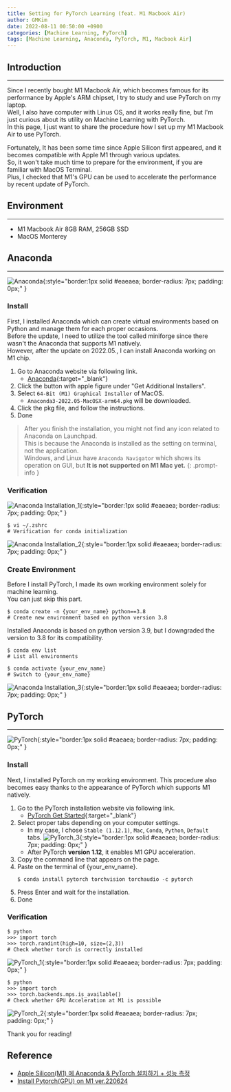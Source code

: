 ```yaml
---
title: Setting for PyTorch Learning (feat. M1 Macbook Air)
author: GMKim
date: 2022-08-11 00:50:00 +0900
categories: [Machine Learning, PyTorch]
tags: [Machine Learning, Anaconda, PyTorch, M1, Macbook Air]
---
```


## Introduction
---
Since I recently bought M1 Macbook Air, which becomes famous for its performance by Apple's ARM chipset, I try to study and use PyTorch on my laptop.  
Well, I also have computer with Linus OS, and it works really fine, but I'm just curious about its utility on Machine Learning with PyTorch.  
In this page, I just want to share the procedure how I set up my M1 Macbook Air to use PyTorch.  

Fortunately, It has been some time since Apple Silicon first appeared, and it becomes compatible with Apple M1 through various updates.  
So, it won't take much time to prepare for the environment, if you are familiar with MacOS Terminal.  
Plus, I checked that M1's GPU can be used to accelerate the performance by recent update of PyTorch.  

## Environment
---

- M1 Macbook Air 8GB RAM, 256GB SSD
- MacOS Monterey

## Anaconda
---

![Anaconda](/assets/img/anaconda.jpeg){:style="border:1px solid #eaeaea; border-radius: 7px; padding: 0px;" }

### Install

First, I installed Anaconda which can create virtual environments based on Python and manage them for each proper occasions.  
Before the update, I need to utilize the tool called miniforge since there wasn't the Anaconda that supports M1 natively.  
However, after the update on 2022.05., I can install Anaconda working on M1 chip.  

1. Go to Anaconda website via following link.
    - [Anaconda](https://www.anaconda.com/){:target="_blank"}
2. Click the button with apple figure under "Get Additional Installers".
3. Select `64-Bit (M1) Graphical Installer` of MacOS.
    - `Anaconda3-2022.05-MacOSX-arm64.pkg` will be downloaded.
4. Click the pkg file, and follow the instructions.
5. Done

> After you finish the installation, you might not find any icon related to Anaconda on Launchpad.  
This is because the Anaconda is installed as the setting on terminal, not the application.  
Windows, and Linux have `Anaconda Navigator` which shows its operation on GUI, but **It is not supported on M1 Mac yet.**
{: .prompt-info }


### Verification

![Anaconda Installation_1](/assets/img/anaconda_1.png){:style="border:1px solid #eaeaea; border-radius: 7px; padding: 0px;" }
```console
$ vi ~/.zshrc
# Verification for conda initialization
``` 
![Anaconda Installation_2](/assets/img/anaconda_2.png){:style="border:1px solid #eaeaea; border-radius: 7px; padding: 0px;" }  


### Create Environment

Before I install PyTorch, I made its own working environment solely for machine learning.  
You can just skip this part.  

```console
$ conda create -n {your_env_name} python==3.8 
# Create new environment based on python version 3.8
```
Installed Anaconda is based on python version 3.9, but I downgraded the version to 3.8 for its compatibility.  

```console
$ conda env list 
# List all environments
```
```console
$ conda activate {your_env_name}
# Switch to {your_env_name}
```
![Anaconda Installation_3](/assets/img/anaconda_3.png){:style="border:1px solid #eaeaea; border-radius: 7px; padding: 0px;" }

## PyTorch
---

![PyTorch](/assets/img/pytorch.jpeg){:style="border:1px solid #eaeaea; border-radius: 7px; padding: 0px;" }

### Install
Next, I installed PyTorch on my working environment. This procedure also becomes easy thanks to the appearance of PyTorch which supports M1 natively.  

1. Go to the PyTorch installation website via following link.
    - [PyTorch Get Started](https://pytorch.org/get-started/locally/){:target="_blank"}
2. Select proper tabs depending on your computer settings.
    - In my case, I chose `Stable (1.12.1)`, `Mac`, `Conda`, `Python`, `Default` tabs.
    ![PyTorch_3](/assets/img/pytorch_3.png){:style="border:1px solid #eaeaea; border-radius: 7px; padding: 0px;" }
    - After PyTorch **version 1.12**, it enables M1 GPU acceleration.
3. Copy the command line that appears on the page.
4. Paste on the terminal of {your_env_name}.
    ```console
    $ conda install pytorch torchvision torchaudio -c pytorch
    ```
5. Press Enter and wait for the installation.
6. Done

### Verification
```console
$ python
>>> import torch
>>> torch.randint(high=10, size=(2,3))
# Check whether torch is correctly installed
```
![PyTorch_1](/assets/img/pytorch_1.png){:style="border:1px solid #eaeaea; border-radius: 7px; padding: 0px;" }  
```console
$ python
>>> import torch
>>> torch.backends.mps.is_available()
# Check whether GPU Acceleration at M1 is possible
```
![PyTorch_2](/assets/img/pytorch_2.png){:style="border:1px solid #eaeaea; border-radius: 7px; padding: 0px;" }   

Thank you for reading!   
  
## Reference

- [Apple Silicon(M1) 에 Anaconda & PyTorch 설치하기 + 성능 측정](https://velog.io/@bolero2/install-anaconda-pytorch-on-m1)
- [Install Pytorch(GPU) on M1 ver.220624](https://velog.io/@heiswicked/%EB%8B%88%EB%93%A4%EC%9D%B4-mps%EB%A5%BC-%EC%95%84%EB%8A%90%EB%83%90-Install-PytorchGPU-on-M1-ver.220624)